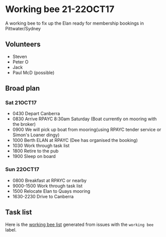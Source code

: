 # Working bee 21-22OCT17

A working bee to fix up the Elan ready for membership bookings in Pittwater/Sydney

## Volunteers
* Steven
* Peter O
* Jack
* Paul McD (possible)

## Broad plan

### Sat 21OCT17
* 0430 Depart Canberra
* 0830 Arrive RPAYC 8:30am Saturday (Boat currently on mooring with the broker)
* 0900 We will pick up boat from mooring(using RPAYC tender service or Simon's Loaner dingy) 
* 1000 Berth ELAN at RPAYC (Dee has organised the booking)
* 1030 Work through task list
* 1800 Retire to the pub
* 1900 Sleep on board

### Sun 22OCT17
* 0800 Breakfast at RPAYC or nearby
* 9000-1500 Work through task list
* 1500 Relocate Elan to Quays mooring
* 1630-2230 Drive to Canberra

## Task list

Here is the [working bee list](https://github.com/CanberraOceanRacingClub/namadgi3/labels/Working%20bee) generated from
issues with the ``working bee`` label.
